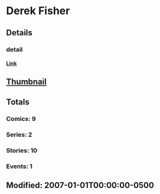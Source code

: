 # Derek  Fisher 
## Details
### detail
#### [Link](http://marvel.com/comics/creators/8374/derek_fisher?utm_campaign=apiRef&utm_source=225578a89fc76f3d20fbffda5d17a88d)
## [Thumbnail](http://i.annihil.us/u/prod/marvel/i/mg/b/40/image_not_available.jpg)
## Totals
### Comics: 9
### Series: 2
### Stories: 10
### Events: 1
## Modified: 2007-01-01T00:00:00-0500